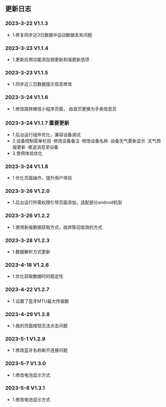 ## 更新日志

### 2023-3-22	V1.1.3
* 1.修复同步近3日数据中运动数据丢失问题
### 2023-3-23	V1.1.4
* 1.更新应用功能添加弱更新和强更新选项
### 2023-3-23	V1.1.5
* 1.同步近三日数据提示信息修改
### 2023-3-24	V1.1.6
* 1.修改跳转微信小程序页面， 由首页更换为手表信息页
### 2023-3-24	V1.1.7  重要更新
* 1.后台运行组件优化，兼容设备调试
* 2.设备控制菜单栏目
       ·修改设备备注
       ·修改设备名称
       ·设备天气更新显示
       ·天气预报更新
       ·推送消息至设备
* 3.使用体验优化
### 2023-3-24	V1.1.8
* 1.优化页面操作，提升用户体验
### 2023-3-26	V1.2.0
* 1.后台运行所需权限引导页面添加，适配部分android机型
### 2023-3-26	V1.2.2
* 1.使用新版数据获取方式，抛弃陈旧低效的方式 
### 2023-3-28	V1.2.3
* 1.数据解析方式更新
### 2023-4-18	V1.2.6
* 1.优化获取数据时的稳定性
### 2023-4-22	V1.2.7
* 1.设置了蓝牙MTU最大传输数
### 2023-4-29	V1.2.8
* 1.我的页面按钮无法点击问题
### 2023-5-1	V1.2.9
* 1.修改蓝牙名称断开连接问题
### 2023-5-7	V1.3.0
* 1.修改电池显示方式
### 2023-5-8	V1.3.1
* 1.修改电池显示方式

